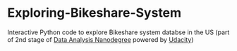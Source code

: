 # Exploring-Bikeshare-System

Interactive Python code to explore Bikeshare system databse in the US
(part of 2nd stage of [Data Analysis Nanodegree](https://egfwd.com/specializtion/data-analysis-professional/) powered by [Udacity](https://www.udacity.com/))


